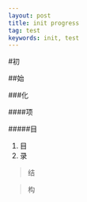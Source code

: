 ```yaml
---
layout: post
title: init progress 
tag: test
keywords: init, test
---
```


#初

##始

###化

####项

#####目

1. 目    
2. 录    

> 结

> 构

